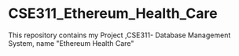 # CSE311_Ethereum_Health_Care
This repository contains my Project ,CSE311- Database Management System, name "Ethereum Health Care"
